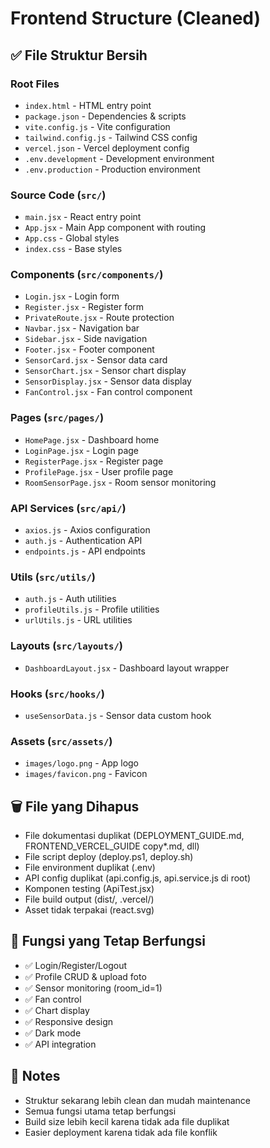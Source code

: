 # Frontend Structure (Cleaned)

## ✅ File Struktur Bersih

### Root Files
- `index.html` - HTML entry point
- `package.json` - Dependencies & scripts
- `vite.config.js` - Vite configuration
- `tailwind.config.js` - Tailwind CSS config
- `vercel.json` - Vercel deployment config
- `.env.development` - Development environment
- `.env.production` - Production environment

### Source Code (`src/`)
- `main.jsx` - React entry point
- `App.jsx` - Main App component with routing
- `App.css` - Global styles
- `index.css` - Base styles

### Components (`src/components/`)
- `Login.jsx` - Login form
- `Register.jsx` - Register form
- `PrivateRoute.jsx` - Route protection
- `Navbar.jsx` - Navigation bar
- `Sidebar.jsx` - Side navigation
- `Footer.jsx` - Footer component
- `SensorCard.jsx` - Sensor data card
- `SensorChart.jsx` - Sensor chart display
- `SensorDisplay.jsx` - Sensor data display
- `FanControl.jsx` - Fan control component

### Pages (`src/pages/`)
- `HomePage.jsx` - Dashboard home
- `LoginPage.jsx` - Login page
- `RegisterPage.jsx` - Register page
- `ProfilePage.jsx` - User profile page
- `RoomSensorPage.jsx` - Room sensor monitoring

### API Services (`src/api/`)
- `axios.js` - Axios configuration
- `auth.js` - Authentication API
- `endpoints.js` - API endpoints

### Utils (`src/utils/`)
- `auth.js` - Auth utilities
- `profileUtils.js` - Profile utilities
- `urlUtils.js` - URL utilities

### Layouts (`src/layouts/`)
- `DashboardLayout.jsx` - Dashboard layout wrapper

### Hooks (`src/hooks/`)
- `useSensorData.js` - Sensor data custom hook

### Assets (`src/assets/`)
- `images/logo.png` - App logo
- `images/favicon.png` - Favicon

## 🗑️ File yang Dihapus
- File dokumentasi duplikat (DEPLOYMENT_GUIDE.md, FRONTEND_VERCEL_GUIDE copy*.md, dll)
- File script deploy (deploy.ps1, deploy.sh)
- File environment duplikat (.env)
- API config duplikat (api.config.js, api.service.js di root)
- Komponen testing (ApiTest.jsx)
- File build output (dist/, .vercel/)
- Asset tidak terpakai (react.svg)

## 🎯 Fungsi yang Tetap Berfungsi
- ✅ Login/Register/Logout
- ✅ Profile CRUD & upload foto
- ✅ Sensor monitoring (room_id=1)
- ✅ Fan control
- ✅ Chart display
- ✅ Responsive design
- ✅ Dark mode
- ✅ API integration

## 📝 Notes
- Struktur sekarang lebih clean dan mudah maintenance
- Semua fungsi utama tetap berfungsi
- Build size lebih kecil karena tidak ada file duplikat
- Easier deployment karena tidak ada file konflik
